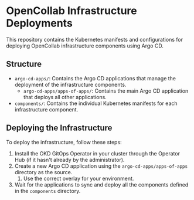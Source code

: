 # OpenCollab Infrastructure Deployments

This repository contains the Kubernetes manifests and configurations for deploying OpenCollab infrastructure 
components using Argo CD.

## Structure

- `argo-cd-apps/`: Contains the Argo CD applications that manage the deployment of the infrastructure components.
  - `argo-cd-apps/apps-of-apps/`: Contains the main Argo CD application that deploys all other applications.
- `components/`: Contains the individual Kubernetes manifests for each infrastructure component.

## Deploying the Infrastructure

To deploy the infrastructure, follow these steps:
1. Install the OKD GitOps Operator in your cluster through the Operator Hub (if it hasn't already by the administrator).
2. Create a new Argo CD application using the `argo-cd-apps/apps-of-apps` directory as the source.
   1. Use the correct overlay for your environment.
3. Wait for the applications to sync and deploy all the components defined in the `components` directory.
